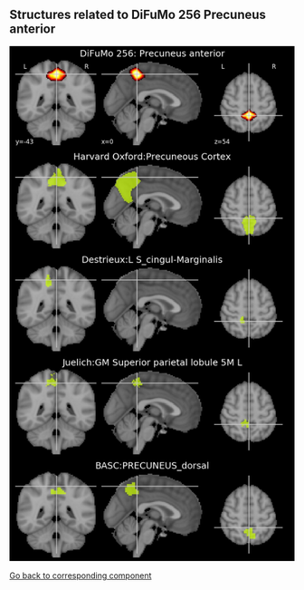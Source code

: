 


## Structures related to DiFuMo 256 Precuneus anterior

![65](65.jpg "Structures related to DiFuMo 256 Precuneus anterior")

[Go back to corresponding component](https://parietal-inria.github.io/DiFuMo/256/html/65.html)